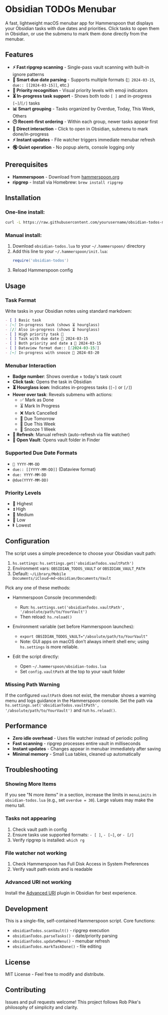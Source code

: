 # Obsidian TODOs Menubar

A fast, lightweight macOS menubar app for Hammerspoon that displays your Obsidian tasks with due dates and priorities. Click tasks to open them in Obsidian, or use the submenu to mark them done directly from the menubar.

## Features

- **⚡ Fast ripgrep scanning** - Single-pass vault scanning with built-in ignore patterns
- **📅 Smart due date parsing** - Supports multiple formats (`📅 2024-03-15`, `due:: [[2024-03-15]]`, etc.)
- **🔺 Priority recognition** - Visual priority levels with emoji indicators  
- **⏳ In-progress task support** - Shows both todo `[ ]` and in-progress `[~]`/`[/]` tasks
- **📊 Smart grouping** - Tasks organized by Overdue, Today, This Week, Others
- **🕒 Recent-first ordering** - Within each group, newer tasks appear first
- **🎯 Direct interaction** - Click to open in Obsidian, submenu to mark done/in-progress
- **⚡ Instant updates** - File watcher triggers immediate menubar refresh
- **🔇 Quiet operation** - No popup alerts, console logging only

## Prerequisites

- **Hammerspoon** - Download from [hammerspoon.org](https://www.hammerspoon.org/)
- **ripgrep** - Install via Homebrew: `brew install ripgrep`

## Installation

### One-line install:
```bash
curl -L https://raw.githubusercontent.com/yourusername/obsidian-todos-menubar/main/obsidian-todos.lua -o ~/.hammerspoon/obsidian-todos.lua
```

### Manual install:
1. Download `obsidian-todos.lua` to your `~/.hammerspoon/` directory
2. Add this line to your `~/.hammerspoon/init.lua`:
   ```lua
   require('obsidian-todos')
   ```
3. Reload Hammerspoon config

## Usage

### Task Format
Write tasks in your Obsidian notes using standard markdown:

```markdown
- [ ] Basic task
- [~] In-progress task (shows ⏳ hourglass)
- [/] Also in-progress (shows ⏳ hourglass)
- [ ] High priority task 🔺
- [ ] Task with due date 📅 2024-03-15
- [ ] Both priority and date ⏫ 📅 2024-03-15
- [ ] Dataview format due:: [[2024-03-15]]
- [~] In-progress with snooze 🛫 2024-03-20
```

### Menubar Interaction
- **Badge number**: Shows overdue + today's task count
- **Click task**: Opens the task in Obsidian
- **⏳ Hourglass icon**: Indicates in-progress tasks (`[~]` or `[/]`)
- **Hover over task**: Reveals submenu with actions:
  - ✅ Mark as Done
  - ⏳ Mark In Progress  
  - ❌ Mark Cancelled
  - 📆 Due Tomorrow
  - 📆 Due This Week
  - 🛫 Snooze 1 Week
- **🔄 Refresh**: Manual refresh (auto-refresh via file watcher)
- **📂 Open Vault**: Opens vault folder in Finder

### Supported Due Date Formats
- `📅 YYYY-MM-DD`
- `due:: [[YYYY-MM-DD]]` (Dataview format)
- `due: YYYY-MM-DD`
- `@due(YYYY-MM-DD)`

### Priority Levels
- 🔺 Highest
- ⏫ High  
- 🔼 Medium
- 🔽 Low
- ⏬ Lowest

## Configuration

The script uses a simple precedence to choose your Obsidian vault path:

1) `hs.settings`: `hs.settings.get('obsidianTodos.vaultPath')`
2) Environment vars: `OBSIDIAN_TODOS_VAULT` or `OBSIDIAN_VAULT_PATH`
3) Default: `~/Library/Mobile Documents/iCloud~md~obsidian/Documents/Vault`

Pick any one of these methods:

- Hammerspoon Console (recommended):
  - Run: `hs.settings.set('obsidianTodos.vaultPath', '/absolute/path/to/YourVault')`
  - Then reload: `hs.reload()`

- Environment variable (set before Hammerspoon launches):
  - `export OBSIDIAN_TODOS_VAULT="/absolute/path/to/YourVault"`
  - Note: GUI apps on macOS don’t always inherit shell env; using `hs.settings` is more reliable.

- Edit the script directly:
  - Open `~/.hammerspoon/obsidian-todos.lua`
  - Set `config.vaultPath` at the top to your vault folder

### Missing Path Warning
If the configured `vaultPath` does not exist, the menubar shows a warning menu and logs guidance in the Hammerspoon console. Set the path via `hs.settings.set('obsidianTodos.vaultPath', '/absolute/path/to/YourVault')` and run `hs.reload()`.

## Performance

- **Zero idle overhead** - Uses file watcher instead of periodic polling
- **Fast scanning** - ripgrep processes entire vault in milliseconds
- **Instant updates** - Changes appear in menubar immediately after saving
- **Minimal memory** - Small Lua tables, cleaned up automatically

## Troubleshooting

### Showing More Items
If you see "N more items" in a section, increase the limits in `menuLimits` in `obsidian-todos.lua` (e.g., set `overdue = 30`). Large values may make the menu tall.

### Tasks not appearing
1. Check vault path in config
2. Ensure tasks use supported formats: `- [ ]`, `- [~]`, or `- [/]`
3. Verify ripgrep is installed: `which rg`

### File watcher not working
1. Check Hammerspoon has Full Disk Access in System Preferences
2. Verify vault path exists and is readable

### Advanced URI not working
Install the [Advanced URI](https://github.com/Vinzent03/obsidian-advanced-uri) plugin in Obsidian for best experience.

## Development

This is a single-file, self-contained Hammerspoon script. Core functions:

- `obsidianTodos.scanVault()` - ripgrep execution
- `obsidianTodos.parseTasks()` - date/priority parsing  
- `obsidianTodos.updateMenu()` - menubar refresh
- `obsidianTodos.markTaskDone()` - file editing

## License

MIT License - Feel free to modify and distribute.

## Contributing

Issues and pull requests welcome! This project follows Rob Pike's philosophy of simplicity and clarity.
